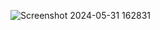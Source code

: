 ![Screenshot 2024-05-31 162831](https://github.com/alindor185/new3/assets/130838395/5b749d8b-1658-43d5-ab7f-8fa8f800c29c)
